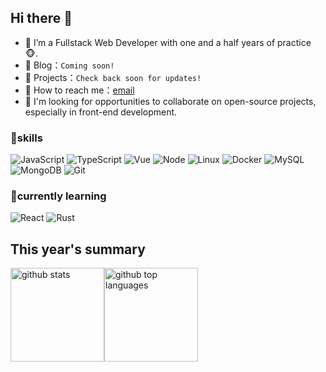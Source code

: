 ## Hi there 👋

- 🔭 I’m a Fullstack Web Developer with one and a half years of practice 🐵.
- 📝 Blog：`Coming soon!`
- 🏡 Projects：`Check back soon for updates!`
- 💌 How to reach me：[email](mailto:104056228+1night2zero@users.noreply.github.com)
- 👯 I'm looking for opportunities to collaborate on open-source projects, especially in front-end development.

### 🔭skills
![JavaScript](https://img.shields.io/badge/-JavaScript-282A36?style=flat-square&logo=javascript&logoColor=F7DF1E)
![TypeScript](https://img.shields.io/badge/-TypeScript-007ACC?style=flat-square&logo=typescript&logoColor=fff)
![Vue](https://img.shields.io/badge/-Vue-282A36?style=flat-square&logo=Vue.js&logoColor=4fc08d)
![Node](https://img.shields.io/badge/-Node.js-339933?style=flat-square&logo=Node.js&logoColor=fff)
![Linux](https://img.shields.io/badge/-Linux-000000?style=flat-square&logo=Linux&logoColor=fff)
![Docker](https://img.shields.io/badge/-Docker-2496ED?style=flat-square&logo=Docker&logoColor=fff)
![MySQL](https://img.shields.io/badge/-MySQL-4479A1?style=flat-square&logo=MySQL&logoColor=fff)
![MongoDB](https://img.shields.io/badge/-MongoDB-13aa52?style=flat-square&logo=mongodb&logoColor=white)
![Git](https://img.shields.io/badge/-Git-E84E31?style=flat-square&logo=Git&logoColor=fff)

### 🌱currently learning
![React](https://img.shields.io/badge/-React-%2320232A?logoColor=61DAFB&style=flat&logo=react)
![Rust](https://img.shields.io/badge/-Rust-%23DEA584?style=flat&logo=rust&logoColor=000000)
## This year's summary
<img height="150" class="output" src="https://github-readme-stats.vercel.app/api?username=1night2zero&amp;theme=tokyonight&amp;show_icons=true&amp;hide_border=false&amp;count_private=true&amp;include_all_commits=true&amp;hide_title=true" alt="github stats"><img height="150" class="output" src="https://github-readme-stats.vercel.app/api/top-langs/?username=1night2zero&amp;theme=tokyonight&amp;show_icons=true&amp;hide_border=false&amp;layout=compact&amp;include_all_commits=true&amp;hide_title=true" alt="github top languages">
